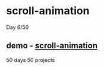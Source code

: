# scroll-animation
Day 6/50

demo - [scroll-animation](https://nostalgic-engelbart-2c5ce8.netlify.app/)
---
50 days 50 projects